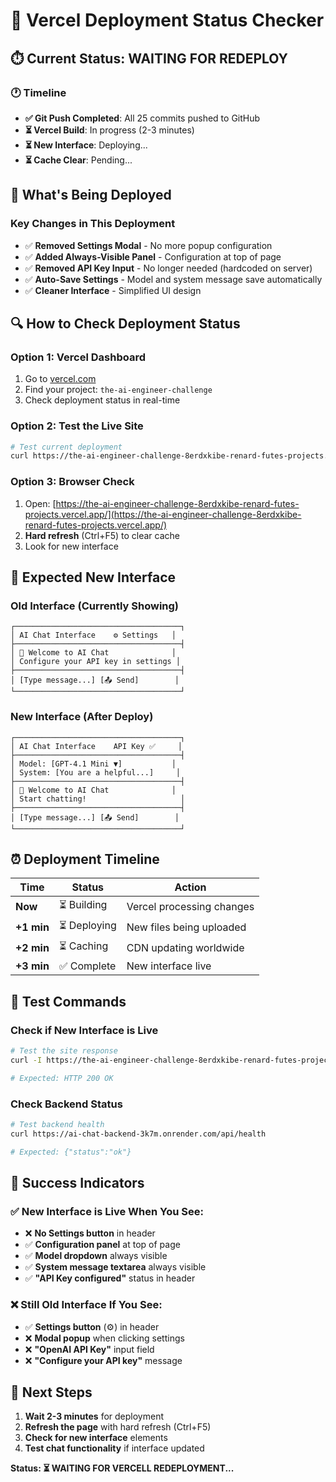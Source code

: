 # 🔄 **Vercel Deployment Status Checker**

## ⏱️ **Current Status: WAITING FOR REDEPLOY**

### **🕐 Timeline**
- **✅ Git Push Completed**: All 25 commits pushed to GitHub
- **⏳ Vercel Build**: In progress (2-3 minutes)
- **⏳ New Interface**: Deploying...
- **⏳ Cache Clear**: Pending...

## 🎯 **What's Being Deployed**

### **Key Changes in This Deployment**
- ✅ **Removed Settings Modal** - No more popup configuration
- ✅ **Added Always-Visible Panel** - Configuration at top of page
- ✅ **Removed API Key Input** - No longer needed (hardcoded on server)
- ✅ **Auto-Save Settings** - Model and system message save automatically
- ✅ **Cleaner Interface** - Simplified UI design

## 🔍 **How to Check Deployment Status**

### **Option 1: Vercel Dashboard**
1. Go to [vercel.com](https://vercel.com)
2. Find your project: `the-ai-engineer-challenge`
3. Check deployment status in real-time

### **Option 2: Test the Live Site**
```bash
# Test current deployment
curl https://the-ai-engineer-challenge-8erdxkibe-renard-futes-projects.vercel.app
```

### **Option 3: Browser Check**
1. Open: [https://the-ai-engineer-challenge-8erdxkibe-renard-futes-projects.vercel.app/](https://the-ai-engineer-challenge-8erdxkibe-renard-futes-projects.vercel.app/)
2. **Hard refresh** (Ctrl+F5) to clear cache
3. Look for new interface

## 🎯 **Expected New Interface**

### **Old Interface (Currently Showing)**
```
┌─────────────────────────────────────┐
│ AI Chat Interface    ⚙️ Settings   │
├─────────────────────────────────────┤
│ 🤖 Welcome to AI Chat              │
│ Configure your API key in settings │
├─────────────────────────────────────┤
│ [Type message...] [📤 Send]        │
└─────────────────────────────────────┘
```

### **New Interface (After Deploy)**
```
┌─────────────────────────────────────┐
│ AI Chat Interface    API Key ✅     │
├─────────────────────────────────────┤
│ Model: [GPT-4.1 Mini ▼]           │
│ System: [You are a helpful...]     │
├─────────────────────────────────────┤
│ 🤖 Welcome to AI Chat              │
│ Start chatting!                     │
├─────────────────────────────────────┤
│ [Type message...] [📤 Send]        │
└─────────────────────────────────────┘
```

## ⏰ **Deployment Timeline**

| Time | Status | Action |
|------|--------|--------|
| **Now** | ⏳ Building | Vercel processing changes |
| **+1 min** | ⏳ Deploying | New files being uploaded |
| **+2 min** | ⏳ Caching | CDN updating worldwide |
| **+3 min** | ✅ Complete | New interface live |

## 🧪 **Test Commands**

### **Check if New Interface is Live**
```bash
# Test the site response
curl -I https://the-ai-engineer-challenge-8erdxkibe-renard-futes-projects.vercel.app

# Expected: HTTP 200 OK
```

### **Check Backend Status**
```bash
# Test backend health
curl https://ai-chat-backend-3k7m.onrender.com/api/health

# Expected: {"status":"ok"}
```

## 🎉 **Success Indicators**

### **✅ New Interface is Live When You See:**
- ❌ **No Settings button** in header
- ✅ **Configuration panel** at top of page
- ✅ **Model dropdown** always visible
- ✅ **System message textarea** always visible
- ✅ **"API Key configured"** status in header

### **❌ Still Old Interface If You See:**
- ✅ **Settings button** (⚙️) in header
- ❌ **Modal popup** when clicking settings
- ❌ **"OpenAI API Key"** input field
- ❌ **"Configure your API key"** message

## 🔄 **Next Steps**

1. **Wait 2-3 minutes** for deployment
2. **Refresh the page** with hard refresh (Ctrl+F5)
3. **Check for new interface** elements
4. **Test chat functionality** if interface updated

**Status: ⏳ WAITING FOR VERCELL REDEPLOYMENT...** 